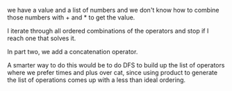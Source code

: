 we have a value and a list of numbers and we don't know how to combine those numbers with + and * to get the value.

I iterate through all ordered combinations of the operators and stop if I reach one that solves it.

In part two, we add a concatenation operator.

A smarter way to do this would be to do DFS to build up the list of operators where we prefer times and plus over cat, since using product to generate the list of operations comes up with a less than ideal ordering.